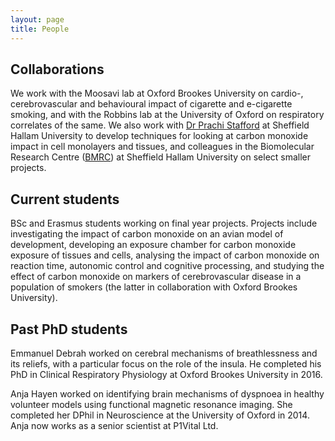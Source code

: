 ```yaml
---
layout: page
title: People
---
```


## Collaborations
We work with the Moosavi lab at Oxford Brookes University on cardio-, cerebrovascular and behavioural impact of cigarette and e-cigarette smoking, and with the Robbins lab at the University of Oxford on respiratory correlates of the same. We also work with <a href="https://www.shu.ac.uk/about-us/our-people/staff-profiles/prachi-stafford">Dr Prachi Stafford</a> at Sheffield Hallam University to develop techniques for looking at carbon monoxide impact in cell monolayers and tissues, and colleagues in the Biomolecular Research Centre (<a href="https://www.shu.ac.uk/research/specialisms/biomolecular-sciences-research-centre">BMRC</a>) at Sheffield Hallam University on select smaller projects.

## Current students
BSc and Erasmus students working on final year projects. Projects include investigating the impact of carbon monoxide on an avian model of development, developing an exposure chamber for carbon monoxide exposure of tissues and cells, analysing the impact of carbon monoxide on reaction time, autonomic control and cognitive processing, and studying the effect of carbon monoxide on markers of cerebrovascular disease in a population of smokers (the latter in collaboration with Oxford Brookes University).

## Past PhD students
Emmanuel Debrah worked on cerebral mechanisms of breathlessness and its reliefs, with a particular focus on the role of the insula. He completed his PhD in Clinical Respiratory Physiology at Oxford Brookes University in 2016.

Anja Hayen worked on identifying brain mechanisms of dyspnoea in healthy volunteer models using functional magnetic resonance imaging. She completed her DPhil in Neuroscience at the University of Oxford in 2014. Anja now works as a senior scientist at P1Vital Ltd. 

